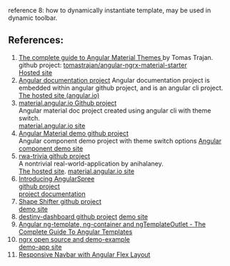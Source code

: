 reference 8: how to dynamically instantiate template, may be used in dynamic toolbar.  

## **References**:
1. [The complete guide to Angular Material Themes ](https://medium.com/@tomastrajan/the-complete-guide-to-angular-material-themes-4d165a9d24d1) by Tomas Trajan.  
github project: [tomastrajan/angular-ngrx-material-starter](https://github.com/tomastrajan/angular-ngrx-material-starter)  
[Hosted site](https://tomastrajan.github.io/angular-ngrx-material-starter#/about)
2. [Angular documentation project](https://github.com/angular/angular/tree/master/aio) 
Angular documentation project is embedded within angular github project, and is an angular cli project.  
[The hosted site (angular.io)](https://angular.io/)
3. [material.angular.io Github project](https://github.com/angular/material.angular.io)  
Angular material doc project created using angular cli with theme switch.  
[material.angular.io site](https://material.angular.io/)
4. [Angular Material demo github project](https://github.com/angular/material2/tree/master/src/demo-app)  
Angular component demo project with theme switch options
[Angular component demo site](https://tina-material-tree.firebaseapp.com/)
5. [rwa-trivia github project](https://github.com/anihalaney/rwa-trivia)  
A nontrivial real-world-application by anihalaney.   
[The hosted site](https://rwa-trivia.firebaseapp.com).
[material.angular.io site](https://material.angular.io/)
5. [Introducing AngularSpree](https://medium.com/aviabird/introducing-angularspree-ad55bea64d6c)  
[github project](https://github.com/aviabird/angularspree)  
[project documentation](https://aviabird.github.io/angularspree/)
6. [Shape Shifter github project](https://github.com/alexjlockwood/ShapeShifter)  
[demo site](https://shapeshifter.design/)
7. [destiny-dashboard github project](https://github.com/lax20attack/destiny-dashboard/blob/master/angular/src/app/nav/nav.component.html) 
[demo site](https://www.destinydashboard.net/#/dashboard)
8. [Angular ng-template, ng-container and ngTemplateOutlet - The Complete Guide To Angular Templates](http://blog.angular-university.io/angular-ng-template-ng-container-ngtemplateoutlet/)  
9. [ngrx open source and demo-example](https://github.com/ngrx/platform)  
[demo-app site](http://ngrx.github.io/example-app/#/)
10. [Responsive Navbar with Angular Flex Layout](https://theinfogrid.com/tech/developers/angular/responsive-navbar-angular-flex-layout/)